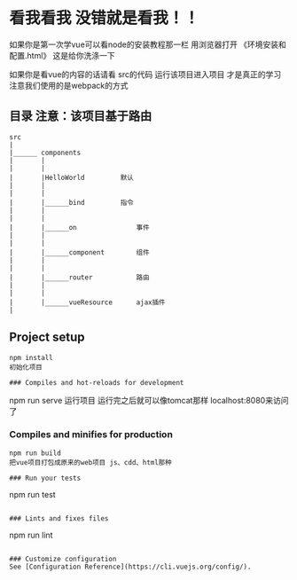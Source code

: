 # 看我看我 没错就是看我！！

如果你是第一次学vue可以看node的安装教程那一栏 用浏览器打开	《环境安装和配置.html》 这是给你洗涤一下

如果你是看vue的内容的话请看 src的代码 运行该项目进入项目 才是真正的学习		注意我们使用的是webpack的方式

##   目录	注意：该项目基于路由
	src
	|
	|______ components
	|		|
	|		|
	|		|HelloWorld			默认
	|		|
	|		|
	|		|______bind			指令
	|		|
	|		|
	|		|______on				事件
	|		|
	|		|
	|		|______component		组件
	|		|
	|		|
	|		|______router			路由
	|		|
	|		|
	|		|______vueResource		ajax插件
	|
	 
	 
	 
	 		
	 		
	 		
	 		
	 		


## Project setup
```
npm install
初始化项目

### Compiles and hot-reloads for development
```
npm run serve
运行项目 运行完之后就可以像tomcat那样 localhost:8080来访问了

### Compiles and minifies for production
```
npm run build
把vue项目打包成原来的web项目 js、cdd、html那种

### Run your tests
```
npm run test
```

### Lints and fixes files
```
npm run lint
```

### Customize configuration
See [Configuration Reference](https://cli.vuejs.org/config/).
